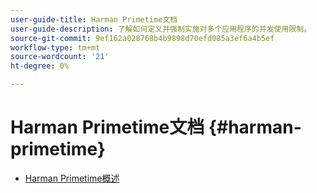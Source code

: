 ```yaml
---
user-guide-title: Harman Primetime文档
user-guide-description: 了解如何定义并强制实施对多个应用程序的并发使用限制。
source-git-commit: 9ef162a028768b4b9898d70efd085a3ef6a4b5ef
workflow-type: tm+mt
source-wordcount: '21'
ht-degree: 0%

---
```



# Harman Primetime文档 {#harman-primetime}

+ [Harman Primetime概述](home.md)
